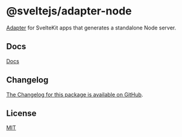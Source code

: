 # @sveltejs/adapter-node

[Adapter](https://kit.svelte.dev/docs/adapters) for SvelteKit apps that generates a standalone Node server.

## Docs

[Docs](https://kit.svelte.dev/docs/adapter-node)

## Changelog

[The Changelog for this package is available on GitHub](https://github.com/sveltejs/kit/blob/main/packages/adapter-node/CHANGELOG.md).

## License

[MIT](LICENSE)
